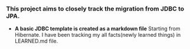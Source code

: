 ### This project aims to closely track the migration from JDBC to JPA.
- **A basic JDBC template is created as a markdown file**
Starting from Hibernate.
I have been tracking my all facts(newly learned things) in LEARNED.md file.
